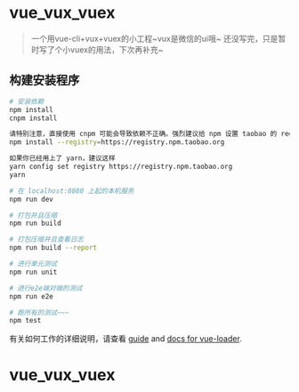 # vue_vux_vuex

> 一个用vue-cli+vux+vuex的小工程~vux是微信的ui哦~
>还没写完，只是暂时写了个小vuex的用法，下次再补充~

## 构建安装程序

``` bash
# 安装依赖
npm install
cnpm install

请特别注意，直接使用 cnpm 可能会导致依赖不正确。强烈建议给 npm 设置 taobao 的 registry。 
npm install --registry=https://registry.npm.taobao.org 

如果你已经用上了 yarn，建议这样 
yarn config set registry https://registry.npm.taobao.org 
yarn

# 在 localhost:8080 上起的本机服务
npm run dev

# 打包并且压缩
npm run build

# 打包压缩并且查看日志
npm run build --report

# 进行单元测试
npm run unit

# 进行e2e端对端的测试
npm run e2e

# 跑所有的测试~~~
npm test
```

有关如何工作的详细说明，请查看 [guide](http://vuejs-templates.github.io/webpack/) and [docs for vue-loader](http://vuejs.github.io/vue-loader).
# vue_vux_vuex
